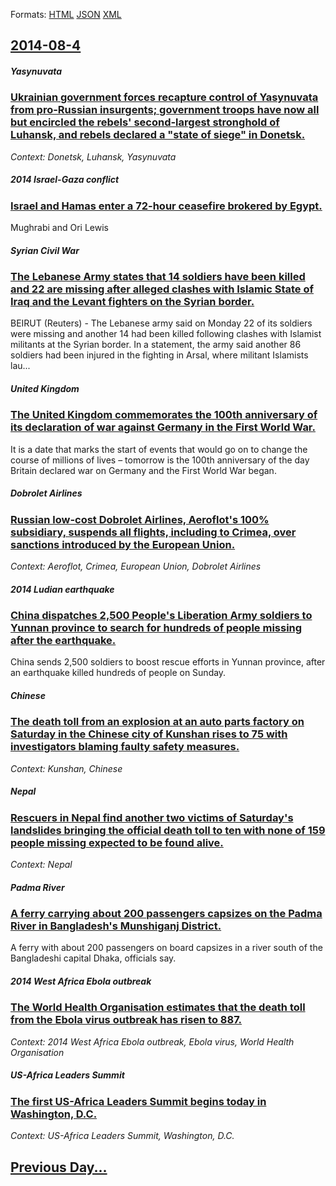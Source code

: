 
Formats: [HTML](2014/08/4/index.html)  [JSON](2014/08/4/index.json)  [XML](2014/08/4/index.xml)  

## [2014-08-4](/news/2014/08/4/index.md)

##### Yasynuvata
### [Ukrainian government forces recapture control of Yasynuvata from pro-Russian insurgents; government troops have now all but encircled the rebels' second-largest stronghold of Luhansk, and rebels declared a "state of siege" in Donetsk. ](/news/2014/08/4/ukrainian-government-forces-recapture-control-of-yasynuvata-from-pro-russian-insurgents-government-troops-have-now-all-but-encircled-the-re.md)
_Context: Donetsk, Luhansk, Yasynuvata_

##### 2014 Israel-Gaza conflict
### [Israel and Hamas enter a 72-hour ceasefire brokered by Egypt. ](/news/2014/08/4/israel-and-hamas-enter-a-72-hour-ceasefire-brokered-by-egypt.md)
Mughrabi and Ori Lewis

##### Syrian Civil War
### [The Lebanese Army states that 14 soldiers have been killed and 22 are missing after alleged clashes with Islamic State of Iraq and the Levant fighters on the Syrian border. ](/news/2014/08/4/the-lebanese-army-states-that-14-soldiers-have-been-killed-and-22-are-missing-after-alleged-clashes-with-islamic-state-of-iraq-and-the-levan.md)
BEIRUT (Reuters) - The Lebanese army said on Monday 22 of its soldiers were missing and another 14 had been killed following clashes with Islamist militants at the Syrian border. In a statement, the army said another 86 soldiers had been injured in the fighting in Arsal, where militant Islamists lau...

##### United Kingdom
### [The United Kingdom commemorates the 100th anniversary of its declaration of war against Germany in the First World War. ](/news/2014/08/4/the-united-kingdom-commemorates-the-100th-anniversary-of-its-declaration-of-war-against-germany-in-the-first-world-war.md)
It is a date that marks the start of events that would go on to change the course of millions of lives – tomorrow is the 100th anniversary of the day Britain declared war on Germany and the First World War began.

##### Dobrolet Airlines
### [Russian low-cost Dobrolet Airlines, Aeroflot's 100% subsidiary, suspends all flights, including to Crimea, over sanctions introduced by the European Union. ](/news/2014/08/4/russian-low-cost-dobrolet-airlines-aeroflot-s-100-subsidiary-suspends-all-flights-including-to-crimea-over-sanctions-introduced-by-the.md)
_Context: Aeroflot, Crimea, European Union, Dobrolet Airlines_

##### 2014 Ludian earthquake
### [China dispatches 2,500 People's Liberation Army soldiers to Yunnan province to search for hundreds of people missing after the earthquake. ](/news/2014/08/4/china-dispatches-2-500-people-s-liberation-army-soldiers-to-yunnan-province-to-search-for-hundreds-of-people-missing-after-the-earthquake.md)
China sends 2,500 soldiers to boost rescue efforts in Yunnan province, after an earthquake killed hundreds of people on Sunday.

##### Chinese
### [The death toll from an explosion at an auto parts factory on Saturday in the Chinese city of Kunshan rises to 75 with investigators blaming faulty safety measures. ](/news/2014/08/4/the-death-toll-from-an-explosion-at-an-auto-parts-factory-on-saturday-in-the-chinese-city-of-kunshan-rises-to-75-with-investigators-blaming.md)
_Context: Kunshan, Chinese_

##### Nepal
### [Rescuers in Nepal find another two victims of Saturday's landslides bringing the official death toll to ten with none of 159 people missing expected to be found alive. ](/news/2014/08/4/rescuers-in-nepal-find-another-two-victims-of-saturday-s-landslides-bringing-the-official-death-toll-to-ten-with-none-of-159-people-missing.md)
_Context: Nepal_

##### Padma River
### [A ferry carrying about 200 passengers capsizes on the Padma River in Bangladesh's Munshiganj District. ](/news/2014/08/4/a-ferry-carrying-about-200-passengers-capsizes-on-the-padma-river-in-bangladesh-s-munshiganj-district.md)
A ferry with about 200 passengers on board capsizes in a river south of the Bangladeshi capital Dhaka, officials say.

##### 2014 West Africa Ebola outbreak
### [The World Health Organisation estimates that the death toll from the Ebola virus outbreak has risen to 887. ](/news/2014/08/4/the-world-health-organisation-estimates-that-the-death-toll-from-the-ebola-virus-outbreak-has-risen-to-887.md)
_Context: 2014 West Africa Ebola outbreak, Ebola virus, World Health Organisation_

##### US-Africa Leaders Summit
### [The first US-Africa Leaders Summit begins today in Washington, D.C. ](/news/2014/08/4/the-first-usaafrica-leaders-summit-begins-today-in-washington-d-c.md)
_Context: US-Africa Leaders Summit, Washington, D.C._

## [Previous Day...](/news/2014/08/3/index.md)

